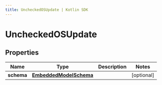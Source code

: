 ```yaml
---
title: UncheckedOSUpdate | Kotlin SDK
---
```



# UncheckedOSUpdate

## Properties
Name | Type | Description | Notes
------------ | ------------- | ------------- | -------------
**schema** | [**EmbeddedModelSchema**](EmbeddedModelSchema) |  |  [optional]



